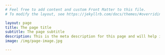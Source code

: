 ```yaml
---
# Feel free to add content and custom Front Matter to this file.
# To modify the layout, see https://jekyllrb.com/docs/themes/#overriding-theme-defaults

layout: page
title: The page title
subtitle: The page subtitle
description: This is the meta description for this page and will help it appear in search engines
image: /img/page-image.jpg

---
```


